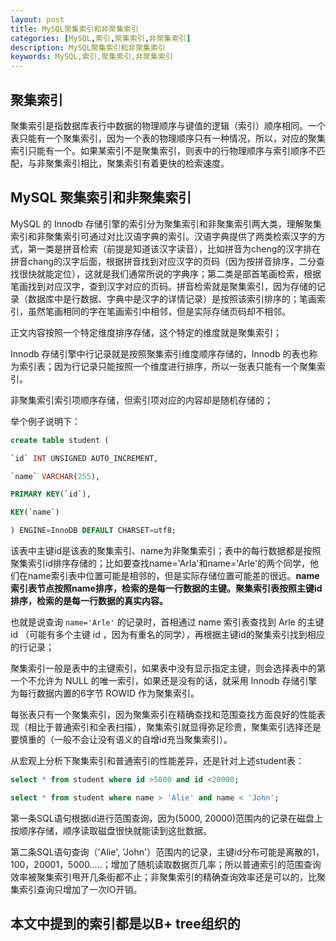 ```yaml
---
layout: post
title: MySQL聚集索引和非聚集索引
categories: [MySQL,索引,聚集索引,非聚集索引]
description: MySQL聚集索引和非聚集索引
keywords: MySQL,索引,聚集索引,非聚集索引
---
```


## 聚集索引
聚集索引是指数据库表行中数据的物理顺序与键值的逻辑（索引）顺序相同。一个表只能有一个聚集索引，因为一个表的物理顺序只有一种情况，所以，对应的聚集索引只能有一个。如果某索引不是聚集索引，则表中的行物理顺序与索引顺序不匹配，与非聚集索引相比，聚集索引有着更快的检索速度。

## MySQL 聚集索引和非聚集索引

MySQL 的 Innodb 存储引擎的索引分为聚集索引和非聚集索引两大类，理解聚集索引和非聚集索引可通过对比汉语字典的索引。汉语字典提供了两类检索汉字的方式，第一类是拼音检索（前提是知道该汉字读音），比如拼音为cheng的汉字排在拼音chang的汉字后面，根据拼音找到对应汉字的页码（因为按拼音排序，二分查找很快就能定位），这就是我们通常所说的字典序；第二类是部首笔画检索，根据笔画找到对应汉字，查到汉字对应的页码。拼音检索就是聚集索引，因为存储的记录（数据库中是行数据、字典中是汉字的详情记录）是按照该索引排序的；笔画索引，虽然笔画相同的字在笔画索引中相邻，但是实际存储页码却不相邻。

正文内容按照一个特定维度排序存储，这个特定的维度就是聚集索引；

Innodb 存储引擎中行记录就是按照聚集索引维度顺序存储的，Innodb 的表也称为索引表；因为行记录只能按照一个维度进行排序，所以一张表只能有一个聚集索引。

非聚集索引索引项顺序存储，但索引项对应的内容却是随机存储的；

举个例子说明下：
``` sql
create table student (

`id` INT UNSIGNED AUTO_INCREMENT,

`name` VARCHAR(255),

PRIMARY KEY(`id`),

KEY(`name`)

) ENGINE=InnoDB DEFAULT CHARSET=utf8;
```
该表中主键id是该表的聚集索引、name为非聚集索引；表中的每行数据都是按照聚集索引id排序存储的；比如要查找name='Arla'和name='Arle'的两个同学，他们在name索引表中位置可能是相邻的，但是实际存储位置可能差的很远。**name索引表节点按照name排序，检索的是每一行数据的主键。聚集索引表按照主键id排序，检索的是每一行数据的真实内容。**

也就是说查询 `name='Arle'` 的记录时，首相通过 name 索引表查找到 Arle 的主键 id （可能有多个主键 id ，因为有重名的同学），再根据主键id的聚集索引找到相应的行记录；

聚集索引一般是表中的主键索引，如果表中没有显示指定主键，则会选择表中的第一个不允许为 NULL 的唯一索引，如果还是没有的话，就采用 Innodb 存储引擎为每行数据内置的6字节 ROWID 作为聚集索引。

每张表只有一个聚集索引，因为聚集索引在精确查找和范围查找方面良好的性能表现（相比于普通索引和全表扫描），聚集索引就显得弥足珍贵，聚集索引选择还是要慎重的（一般不会让没有语义的自增id充当聚集索引）。

从宏观上分析下聚集索引和普通索引的性能差异，还是针对上述student表：
``` sql
select * from student where id >5000 and id <20000;

select * from student where name > 'Alie' and name < 'John';
```
第一条SQL语句根据id进行范围查询，因为(5000, 20000)范围内的记录在磁盘上按顺序存储，顺序读取磁盘很快就能读到这批数据。



第二条SQL语句查询（'Alie', 'John'）范围内的记录，主键id分布可能是离散的1，100，20001，5000.....；增加了随机读取数据页几率；所以普通索引的范围查询效率被聚集索引甩开几条街都不止；非聚集索引的精确查询效率还是可以的，比聚集索引查询只增加了一次IO开销。

## 本文中提到的索引都是以B+ tree组织的